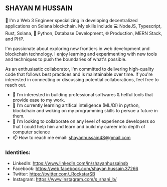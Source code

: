 ## SHAYAN M HUSSAIN

👋 I'm a Web 3 Engineer specializing in developing decentralized applications on Solana blockchain. My skills include 💻 NodeJS, Typescript, Rust,         Solana, 🐍 Python, Database Development, 🌐 Production, MERN Stack, and PHP.

I'm passionate about exploring new frontiers in web development and blockchain technology. I enjoy learning and experimenting with new tools and techniques to push the boundaries of what's possible.

As an enthusiastic collaborator, I'm committed to delivering high-quality code that follows best practices and is maintainable over time. If you're 
interested in connecting or discussing potential collaborations, feel free to reach out.

  - 👀 I’m interested in building professional softwares & helful tools that provide ease to my work.
  - 🌱 I’m currently learning artifical inteligence (ML/Dl) in python, blockchain and woking on my programming skills to persue a future in them.
  - 💞️ I’m looking to collaborate on any level of experience developers so that I could help him and learn and build my career into depth of computer science
  - 📫 How to reach me email: shayanhussain48@gmail.com

  ### Identities: <br />
  - LinkedIn: https://www.linkedin.com/in/shayanhussainsb <br />
  - Facebook: https://web.facebook.com/shayan.hussain.37266 <br />
  - Twitter: https://twitter.com/_RockstarSB <br />
  - Instagram: https://www.instagram.com/s_shani_b/ <br />
 
<!---
ShayanHussainSB/ShayanHussainSB is a ✨ special ✨ repository because its `README.md` (this file) appears on your GitHub profile.
You can click the Preview link to take a look at your changes.
--->
